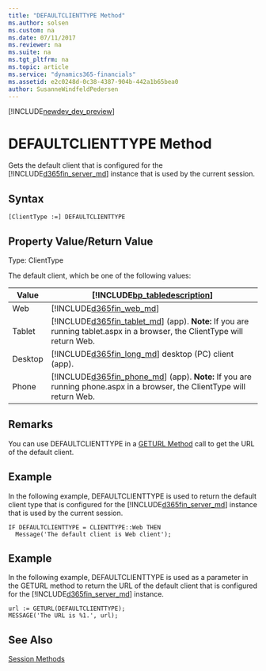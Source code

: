 ```yaml
---
title: "DEFAULTCLIENTTYPE Method"
ms.author: solsen
ms.custom: na
ms.date: 07/11/2017
ms.reviewer: na
ms.suite: na
ms.tgt_pltfrm: na
ms.topic: article
ms.service: "dynamics365-financials"
ms.assetid: e2c0248d-0c38-4387-904b-442a1b65bea0
author: SusanneWindfeldPedersen
---
```


[!INCLUDE[newdev_dev_preview](../includes/newdev_dev_preview.md)]

# DEFAULTCLIENTTYPE Method
Gets the default client that is configured for the [!INCLUDE[d365fin_server_md](../includes/d365fin_server_md.md)] instance that is used by the current session.  

## Syntax  

```  
[ClientType :=] DEFAULTCLIENTTYPE  
```  

## Property Value/Return Value  
 Type: ClientType  

 The default client, which be one of the following values:  

|Value|[!INCLUDE[bp_tabledescription](../includes/bp_tabledescription_md.md)]|  
|-----------|---------------------------------------|  
|Web|[!INCLUDE[d365fin_web_md](../includes/d365fin_web_md.md)]|  
|Tablet|[!INCLUDE[d365fin_tablet_md](../includes/d365fin_tablet_md.md)] (app). **Note:**  If you are running tablet.aspx in a browser, the ClientType will return Web.|  
|Desktop|[!INCLUDE[d365fin_long_md](../includes/d365fin_long_md.md)] desktop (PC) client (app).|  
|Phone|[!INCLUDE[d365fin_phone_md](../includes/d365fin_phone_md.md)] (app). **Note:**  If you are running phone.aspx in a browser, the ClientType will return Web.|  


## Remarks  
 You can use DEFAULTCLIENTTYPE in a [GETURL Method](devenv-GETURL-Method.md) call to get the URL of the default client.  

## Example  
 In the following example, DEFAULTCLIENTTYPE is used to return the default client type that is configured for the [!INCLUDE[d365fin_server_md](../includes/d365fin_server_md.md)] instance that is used by the current session.  

```  
IF DEFAULTCLIENTTYPE = CLIENTTYPE::Web THEN  
  Message('The default client is Web client');  
```  

## Example  
 In the following example, DEFAULTCLIENTTYPE is used as a parameter in the GETURL method to return the URL of the default client that is configured for the [!INCLUDE[d365fin_server_md](../includes/d365fin_server_md.md)] instance.  

```  
url := GETURL(DEFAULTCLIENTTYPE);  
MESSAGE('The URL is %1.', url);  
```  

## See Also  
 [Session Methods](devenv-session-methods.md)
